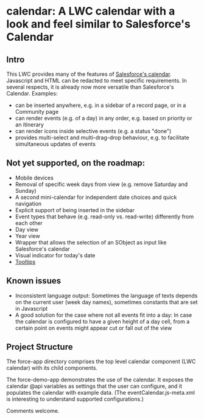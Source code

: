 # calendar: A LWC calendar with a look and feel similar to Salesforce's Calendar

## Intro

This LWC provides many of the features of [Salesforce's calendar](https://help.salesforce.com/s/articleView?id=sf.calendar_create_examples.htm&type=5). Javascript and HTML can be redacted to meet specific requirements. In several respects, it is already now more versatile than Salesforce's Calendar. Examples:

- can be inserted anywhere, e.g. in a sidebar of a record page, or in a Community page
- can render events (e.g. of a day) in any order, e.g. based on priority or an itinerary
- can render icons inside selective events (e.g. a status "done")
- provides multi-select and multi-drag-drop behaviour, e.g. to facilitate simultaneous updates of events

## Not yet supported, on the roadmap:

- Mobile devices
- Removal of specific week days from view (e.g. remove Saturday and Sunday)
- A second mini-calendar for independent date choices and quick navigation
- Explicit support of being inserted in the sidebar
- Event types that behave (e.g. read-only vs. read-write) differently from each other
- Day view
- Year view
- Wrapper that allows the selection of an SObject as input like Salesforce's calendar
- Visual indicator for today's date
- [Tooltips](https://www.lightningdesignsystem.com/components/tooltips/)

## Known issues

- Inconsistent language output: Sometimes the language of texts depends on the current user (week day names), sometimes constants that are set in Javascript
- A good solution for the case where not all events fit into a day: In case the calendar is configured to have a given height of a day cell, from a certain point on events might appear cut or fall out of the view

## Project Structure

The force-app directory comprises the top level calendar component (LWC calendar) with its child components.

The force-demo-app demonstrates the use of the calendar. It exposes the calendar @api variables as settings that
the user can configure, and it populates the calendar with example data. (The eventCalendar.js-meta.xml is interesting to 
understand supported configurations.)

Comments welcome.
